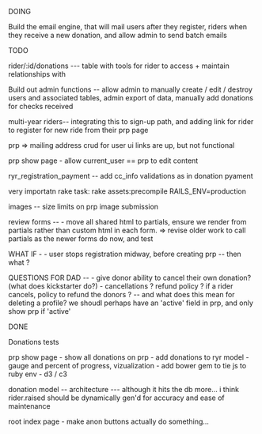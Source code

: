 DOING

Build the email engine, that will mail users after they register, riders when they receive a new donation, and allow admin to send batch emails

TODO 

rider/:id/donations --- table with tools for rider to access + maintain relationships with 

Build out admin functions -- allow admin to manually create / edit / destroy users and associated tables, admin export of data, manually add donations for checks received


multi-year riders-- integrating this to sign-up path, and adding link for rider to register for new ride from their prp page

prp => mailing address crud for user ui
	links are up, but not functional

prp show page 
	- allow current_user == prp to edit content

ryr_registration_payment -- 
	add cc_info validations as in donation pyament 


very importatn rake task:
	rake assets:precompile RAILS_ENV=production

images -- size limits on prp image submission

review forms -- 
	- move all shared html to partials, ensure we render from partials rather than custom html in each form. => revise older work to call partials as the newer forms do now, and test

WHAT IF - 
	- user stops registration midway, before creating prp -- then what ?

QUESTIONS FOR DAD --
	- give donor ability to cancel their own donation? (what does kickstarter do?)
	- cancellations ? refund policy ? if a rider cancels, policy to refund the donors ? 
		-- and what does this mean for deleting a profile? we shoudl perhaps have an 'active' field in prp, and only show prp if 'active'

DONE

Donations tests

prp show page 
	- show all donations on prp 
		- add donations to ryr model
	- gauge and percent of progress, vizualization
		- add bower gem to tie js to ruby env
		- d3 / c3

donation model --
	architecture --- 
		although it hits the db more... i think rider.raised should be dynamically gen'd for accuracy and ease of maintenance 

root index page
	- make anon buttons actually do something...



